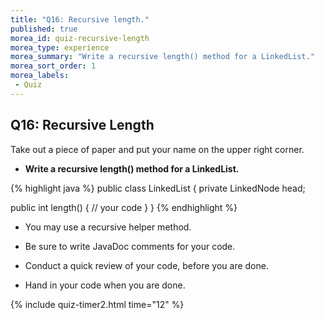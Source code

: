 ```yaml
---
title: "Q16: Recursive length."
published: true
morea_id: quiz-recursive-length
morea_type: experience
morea_summary: "Write a recursive length() method for a LinkedList."
morea_sort_order: 1
morea_labels:
 - Quiz
---
```


## Q16: Recursive Length

Take out a piece of paper and put your name on the upper right corner.

* **Write a recursive length() method for a LinkedList.**

{% highlight java %}
public class LinkedList<E> {
  private LinkedNode<E> head;

  public int length() {
    // your code
  }
}
{% endhighlight %}

* You may use a recursive helper method.

* Be sure to write JavaDoc comments for your code.

* Conduct a quick review of your code, before you are done.

* Hand in your code when you are done.

{% include quiz-timer2.html time="12" %}